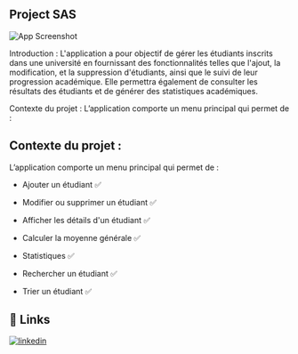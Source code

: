 
## Project SAS
![App Screenshot](https://i.postimg.cc/QxbG8j4C/Screenshot-2024-09-11-222113.png)

Introduction :
L'application a pour objectif de gérer les étudiants inscrits dans une université en fournissant des fonctionnalités telles que l'ajout, la modification, et la suppression d'étudiants, ainsi que le suivi de leur progression académique. Elle permettra également de consulter les résultats des étudiants et de générer des statistiques académiques.

Contexte du projet :
L’application comporte un menu principal qui permet de :


## Contexte du projet :

L’application comporte un menu principal qui permet de :

- Ajouter un étudiant ✅

- Modifier ou supprimer un étudiant ✅
- Afficher les détails d'un étudiant ✅
- Calculer la moyenne générale ✅
- Statistiques ✅
- Rechercher un étudiant ✅
- Trier un étudiant ✅
## 🔗 Links
[![linkedin](https://img.shields.io/badge/linkedin-0A66C2?style=for-the-badge&logo=linkedin&logoColor=white)](https://www.linkedin.com/in/naboulsi-amine-1a9367249)

    
